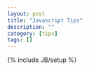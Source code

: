 ```yaml
---
layout: post
title: "Javascript Tips"
description: ""
category: [tips]
tags: []
---
```

{% include JB/setup %}
